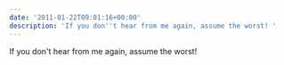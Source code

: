 ```yaml
---
date: '2011-01-22T09:01:16+00:00'
description: 'If you don''t hear from me again, assume the worst! '
---
```

If you don't hear from me again, assume the worst! 
